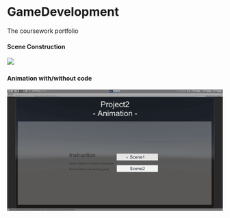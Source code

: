 # GameDevelopment
The coursework portfolio

#### Scene Construction

![](https://github.com/RiverLeeGitHub/GameDevelopment/blob/master/Scene%20construction/demo.gif?raw=true)

#### Animation with/without code

![](https://github.com/RiverLeeGitHub/GameDevelopment/blob/master/Animation%20with%20or%20without%20codes/demo.gif?raw=true)
